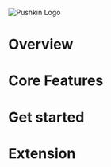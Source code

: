 
![Pushkin Logo](http://i.imgur.com/ncRJMJ5.png)

# Overview

# Core Features

# Get started

# Extension
